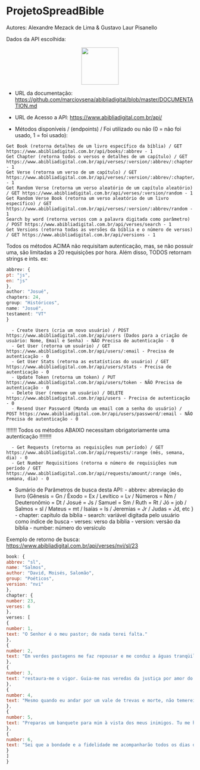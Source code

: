 # ProjetoSpreadBible
Autores: Alexandre Mezack de Lima & Gustavo Laur Pisanello

Dados da API escolhida:

<p align="center">
<img align="center" src = "https://user-images.githubusercontent.com/99992149/230115916-9f3e7ad6-e2f1-47cd-84b8-25514d7d6a2a.png" width="100px" heigth="100px"/>
</p>


-  URL da documentação: https://github.com/marciovsena/abibliadigital/blob/master/DOCUMENTATION.md
-  URL de Acesso a API: https://www.abibliadigital.com.br/api/

- Métodos disponíveis / (endpoints) / Foi utilizado ou não (0 = não foi usado, 1 = foi usado): <br>
```Get Books (retorna a lista de 66 livros da bíblia) / GET https://www.abibliadigital.com.br/api/books - 1
Get Book (retorna detalhes de um livro específico da bíblia) / GET https://www.abibliadigital.com.br/api/books/:abbrev - 1
Get Chapter (retorna todos o versos e detalhes de um capítulo) / GET https://www.abibliadigital.com.br/api/verses/:version/:abbrev/:chapter - 1
Get Verse (retorna um verso de um capítulo) / GET https://www.abibliadigital.com.br/api/verses/:version/:abbrev/:chapter/:number - 1
Get Random Verse (retorna um verso aleatório de um capítulo aleatório) / GET https://www.abibliadigital.com.br/api/verses/:version/random - 1
Get Random Verse Book (retorna um verso aleatório de um livro específico) / GET https://www.abibliadigital.com.br/api/verses/:version/:abbrev/random - 1 
Search by word (retorna versos com a palavra digitada como parâmetro) / POST https://www.abibliadigital.com.br/api/verses/search - 1
Get Versions (retorna todas as versões da bíblia e o número de versos) / GET https://www.abibliadigital.com.br/api/versions - 1 
```
      
 Todos os métodos ACIMA não requisitam autenticação, mas, se não possuir uma, são limitadas a 20 requisições por hora. Além disso, TODOS retornam strings e ints. ex: 
~~~javascript
abbrev: {
pt: "js",
en: "js"
},
author: "Josué",
chapters: 24,
group: "Históricos",
name: "Josué",
testament: "VT"
} 
~~~

      - Create Users (cria um novo usuário) / POST https://www.abibliadigital.com.br/api/users (Dados para a criação de usuário: Nome, Email e Senha) - NÃO Precisa de autenticação - 0
      - Get User (retorna um usuário) / GET https://www.abibliadigital.com.br/api/users/:email - Precisa de autenticação - 0
      - Get User Stats (retorna as estatísticas do usuário) / GET https://www.abibliadigital.com.br/api/users/stats - Precisa de autenticação - 0
      - Update Token (retorna um token) / PUT https://www.abibliadigital.com.br/api/users/token - NÃO Precisa de autenticação - 0
      - Delete User (remove um usuário) / DELETE https://www.abibliadigital.com.br/api/users - Precisa de autenticação - 0
      - Resend User Password (Manda um email com a senha do usuário) / POST https://www.abibliadigital.com.br/api/users/password/:email - NÃO Precisa de autenticação - 0
      
!!!!!!! Todos os métodos ABAIXO necessitam obrigatoriamente uma autenticação !!!!!!!!

      - Get Requests (retorna as requisições num período) / GET https://www.abibliadigital.com.br/api/requests/:range (mês, semana, dia) - 0
      - Get Number Requisitions (retorna o número de requisições num período / GET https://www.abibliadigital.com.br/api/requests/amount/:range (mês, semana, dia) - 0

- Sumário de Parâmetros de busca desta API:
      - abbrev: abreviação do livro {Gênesis = Gn / Êxodo = Ex / Levítico = Lv / Números = Nm / Deuteronômio = Dt / Josué = Js / Samuel = Sm / Ruth = Rt / Jó = job / Salmos = sl / Mateus = mt / Isaías = Is / Jeremias = Jr / Judas = Jd, etc }
      - chapter: capítulo da bíblia
      - search: variável digitada pelo usuário como índice de busca
      - verses: verso da bíblia
      - version: versão da bíblia
      - number: número do versículo
      
Exemplo de retorno de busca: https://www.abibliadigital.com.br/api/verses/nvi/sl/23

~~~javascript
book: {
abbrev: "sl",
name: "Salmos",
author: "David, Moisés, Salomão",
group: "Poéticos",
version: "nvi"
},
chapter: {
number: 23,
verses: 6
},
verses: [
{
number: 1,
text: "O Senhor é o meu pastor; de nada terei falta."
},
{
number: 2,
text: "Em verdes pastagens me faz repousar e me conduz a águas tranqüilas;"
},
{
number: 3,
text: "restaura-me o vigor. Guia-me nas veredas da justiça por amor do seu nome."
},
{
number: 4,
text: "Mesmo quando eu andar por um vale de trevas e morte, não temerei perigo algum, pois tu estás comigo; a tua vara e o teu cajado me protegem."
},
{
number: 5,
text: "Preparas um banquete para mim à vista dos meus inimigos. Tu me honras, ungindo a minha cabeça com óleo e fazendo transbordar o meu cálice."
},
{
number: 6,
text: "Sei que a bondade e a fidelidade me acompanharão todos os dias da minha vida, e voltarei à casa do Senhor enquanto eu viver."
}
]
}
~~~
